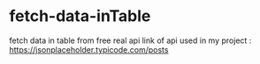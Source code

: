 # fetch-data-inTable
fetch data in table from free real api 
link of api used in my project :
https://jsonplaceholder.typicode.com/posts
